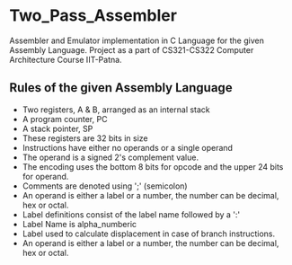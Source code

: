 # Two_Pass_Assembler

Assembler and Emulator implementation in C Language for the given Assembly Language. Project as a part of CS321-CS322 Computer Architecture Course IIT-Patna.

## Rules of the given Assembly Language

* Two registers, A & B, arranged as an internal stack
* A program counter, PC
* A stack pointer, SP
* These registers are 32 bits in size
* Instructions have either no operands or a single operand
* The operand is a signed 2's complement value.
* The encoding uses the bottom 8 bits for opcode and the upper 24 bits for operand.
* Comments are denoted using ';' (semicolon)
* An operand is either a label or a number, the number can be decimal, hex or octal.
* Label definitions consist of the label name followed by a ':'
* Label Name is alpha_numberic
* Label used to calculate displacement in case of branch instructions.
* An operand is either a label or a number, the number can be decimal, hex or octal.
